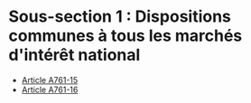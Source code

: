 # Sous-section 1  :   Dispositions communes à tous les marchés d'intérêt national

- [Article A761-15](article-a761-15.md)
- [Article A761-16](article-a761-16.md)

